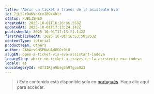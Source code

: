 ```yaml
---
title: 'Abrir un ticket a través de la asistente Eva'
id: 7jL5JrDaKVnXcxIB9x4klr
status: PUBLISHED
createdAt: 2025-10-01T16:26:06.558Z
updatedAt: 2025-10-01T17:13:24.142Z
publishedAt: 2025-10-01T17:13:24.142Z
firstPublishedAt: 2025-10-01T16:53:58.853Z
contentType: tutorial
productTeam: Others
author: 2AhArvGNSPKwUAd8GOz0iU
slugEN: open-a-ticket-via-eva-assistant-indeva
legacySlug: abrir-un-ticket-a-traves-de-la-asistente-eva-indeva
locale: es
subcategoryId: 43f3IRjn9begSh9Tgpa923
---
```


> ℹ️ Este contenido está disponible solo en [portugués](/pt/tutorial/abrir-chamado-via-assistente-eva-indeva--7jL5JrDaKVnXcxIB9x4klr). Haga clic aquí para acceder.
